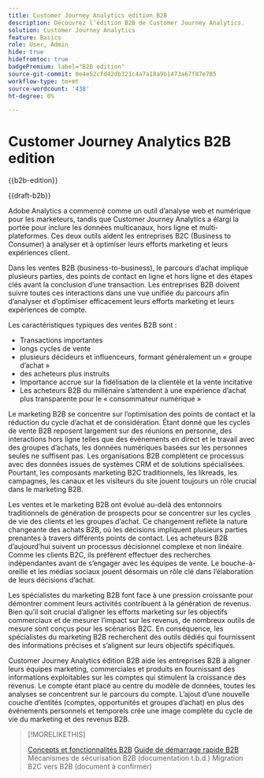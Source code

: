 ```yaml
---
title: Customer Journey Analytics édition B2B
description: Découvrez l’édition B2B de Customer Journey Analytics.
solution: Customer Journey Analytics
feature: Basics
role: User, Admin
hide: true
hidefromtoc: true
badgePremium: label="B2B edition"
source-git-commit: 0e4e52cfd42db321c4a7a18a9b1473a67f87e785
workflow-type: tm+mt
source-wordcount: '438'
ht-degree: 0%

---
```


# Customer Journey Analytics B2B edition

{{b2b-edition}}

{{draft-b2b}}

Adobe Analytics a commencé comme un outil d’analyse web et numérique pour les marketeurs, tandis que Customer Journey Analytics a élargi la portée pour inclure les données multicanaux, hors ligne et multi-plateformes.  Ces deux outils aident les entreprises B2C (Business to Consumer) à analyser et à optimiser leurs efforts marketing et leurs expériences client.

Dans les ventes B2B (business-to-business), le parcours d’achat implique plusieurs parties, des points de contact en ligne et hors ligne et des étapes clés avant la conclusion d’une transaction. Les entreprises B2B doivent suivre toutes ces interactions dans une vue unifiée du parcours afin d’analyser et d’optimiser efficacement leurs efforts marketing et leurs expériences de compte.

Les caractéristiques typiques des ventes B2B sont :

* Transactions importantes
* longs cycles de vente
* plusieurs décideurs et influenceurs, formant généralement un « groupe d’achat »
* des acheteurs plus instruits
* Importance accrue sur la fidélisation de la clientèle et la vente incitative
* Les acheteurs B2B du millénaire s’attendent à une expérience d’achat plus transparente pour le « consommateur numérique »

Le marketing B2B se concentre sur l’optimisation des points de contact et la réduction du cycle d’achat et de considération. Étant donné que les cycles de vente B2B reposent largement sur des réunions en personne, des interactions hors ligne telles que des événements en direct et le travail avec des groupes d’achats, les données numériques basées sur les personnes seules ne suffisent pas. Les organisations B2B complètent ce processus avec des données issues de systèmes CRM et de solutions spécialisées. Pourtant, les composants marketing B2C traditionnels, les likreads, les campagnes, les canaux et les visiteurs du site jouent toujours un rôle crucial dans le marketing B2B.

Les ventes et le marketing B2B ont évolué au-delà des entonnoirs traditionnels de génération de prospects pour se concentrer sur les cycles de vie des clients et les groupes d’achat. Ce changement reflète la nature changeante des achats B2B, où les décisions impliquent plusieurs parties prenantes à travers différents points de contact. Les acheteurs B2B d’aujourd’hui suivent un processus décisionnel complexe et non linéaire. Comme les clients B2C, ils préfèrent effectuer des recherches indépendantes avant de s’engager avec les équipes de vente. Le bouche-à-oreille et les médias sociaux jouent désormais un rôle clé dans l’élaboration de leurs décisions d’achat.

Les spécialistes du marketing B2B font face à une pression croissante pour démontrer comment leurs activités contribuent à la génération de revenus.  Bien qu’il soit crucial d’aligner les efforts marketing sur les objectifs commerciaux et de mesurer l’impact sur les revenus, de nombreux outils de mesure sont conçus pour les scénarios B2C. En conséquence, les spécialistes du marketing B2B recherchent des outils dédiés qui fournissent des informations précises et s’alignent sur leurs objectifs spécifiques.

Customer Journey Analytics édition B2B aide les entreprises B2B à aligner leurs équipes marketing, commerciales et produits en fournissant des informations exploitables sur les comptes qui stimulent la croissance des revenus. Le compte étant placé au centre du modèle de données, toutes les analyses se concentrent sur le parcours du compte. L’ajout d’une nouvelle couche d’entités (comptes, opportunités et groupes d’achat) en plus des événements personnels et temporels crée une image complète du cycle de vie du marketing et des revenus B2B.


>[!MORELIKETHIS]
>
>[Concepts et fonctionnalités B2B](cja-b2b-concepts-features.md)
>[Guide de démarrage rapide B2B ](cja-b2b-quick-start-guide.md)
>Mécanismes de sécurisation B2B (documentation t.b.d.)
>Migration B2C vers B2B (document à confirmer)
>
